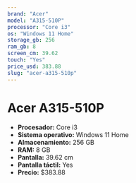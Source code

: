 ```yaml
---
brand: "Acer"
model: "A315-510P"
processor: "Core i3"
os: "Windows 11 Home"
storage_gb: 256
ram_gb: 8
screen_cm: 39.62
touch: "Yes"
price_usd: 383.88
slug: "acer-a315-510p"
---
```


# Acer A315-510P

- **Procesador:** Core i3
- **Sistema operativo:** Windows 11 Home
- **Almacenamiento:** 256 GB
- **RAM:** 8 GB
- **Pantalla:** 39.62 cm
- **Pantalla táctil:** Yes
- **Precio:** $383.88
